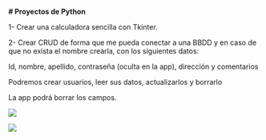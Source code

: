 **# Proyectos de Python**

1- Crear una calculadora sencilla con Tkinter.

2- Crear CRUD de forma que me pueda conectar a una BBDD y en caso de que no exista el nombre crearla, con los siguientes datos:

Id, nombre, apellido, contraseña (oculta en la app), dirección y comentarios

Podremos crear usuarios, leer sus datos, actualizarlos y borrarlo

La app podrá borrar los campos.

![](img/Aspose.Words.0abe8922-daa0-4825-870b-a48d43a79846.001.png)

![](img/Aspose.Words.0abe8922-daa0-4825-870b-a48d43a79846.002.png)
